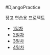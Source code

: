 #DjangoPractice

장고 연습용 프로젝트
- [1일차](summary/day1.md)
- [2일차](summary/day2.md)
- [3일차](summary/day3.md)
- [4일차](summary/day4.md)


